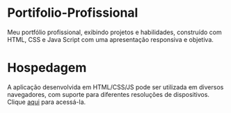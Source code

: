 # Portifolio-Profissional
 Meu portfólio profissional, exibindo projetos e habilidades, construído com HTML, CSS e Java Script com uma apresentação responsiva e objetiva.

# Hospedagem
A aplicação desenvolvida em HTML/CSS/JS pode ser utilizada em diversos navegadores, com suporte para diferentes resoluções de dispositivos. Clique <a href="/">aqui</a> para acessá-la.
